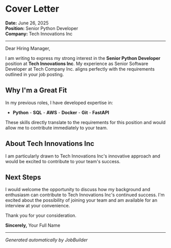 # Cover Letter

**Date:** June 26, 2025  
**Position:** Senior Python Developer  
**Company:** Tech Innovations Inc

---

Dear Hiring Manager,

I am writing to express my strong interest in the **Senior Python Developer** position at **Tech Innovations Inc**. My experience as Senior Software Developer at Tech Company Inc. aligns perfectly with the requirements outlined in your job posting.

## Why I'm a Great Fit

In my previous roles, I have developed expertise in:

- **Python** - **SQL** - **AWS** - **Docker** - **Git** - **FastAPI**

These skills directly translate to the requirements for this position and would allow me to contribute immediately to your team.

## About Tech Innovations Inc

I am particularly drawn to Tech Innovations Inc's innovative approach and would be excited to contribute to your team's success.

## Next Steps

I would welcome the opportunity to discuss how my background and enthusiasm can contribute to Tech Innovations Inc's continued success. I'm excited about the possibility of joining your team and am available for an interview at your convenience.

Thank you for your consideration.

**Sincerely,**   Your Full Name

---

*Generated automatically by JobBuilder*
